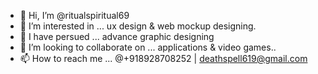 - 👋 Hi, I’m @ritualspiritual69
- 👀 I’m interested in ... ux design & web mockup designing.
- 🌱 I have persued ... advance graphic designing
- 💞️ I’m looking to collaborate on ... applications &  video games..
- 📫 How to reach me ... @+918928708252 | deathspell619@gmail.com

<!---
ritualspiritual69/ritualspiritual69 is a ✨ special ✨ repository because its `README.md` (this file) appears on your GitHub profile.
You can click the Preview link to take a look at your changes.
--->
